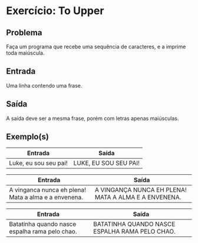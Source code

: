 Exercício: To Upper
===================


Problema
--------

Faça um programa que recebe uma sequência de caracteres, e a imprime toda maiúscula.


Entrada
-------

Uma linha contendo uma frase.


Saída
-----

A saída deve ser a mesma frase, porém com letras apenas maiúsculas.


Exemplo(s)
----------

| Entrada               | Saída                 |
|-----------------------|-----------------------|
| Luke, eu sou seu pai! | LUKE, EU SOU SEU PAI! |

| Entrada                                              | Saída                                                |
|------------------------------------------------------|------------------------------------------------------|
| A vinganca nunca eh plena! Mata a alma e a envenena. | A VINGANÇA NUNCA EH PLENA! MATA A ALMA E A ENVENENA. |

| Entrada                                        | Saída                                          |
|------------------------------------------------|------------------------------------------------|
| Batatinha quando nasce espalha rama pelo chao. | BATATINHA QUANDO NASCE ESPALHA RAMA PELO CHAO. |
